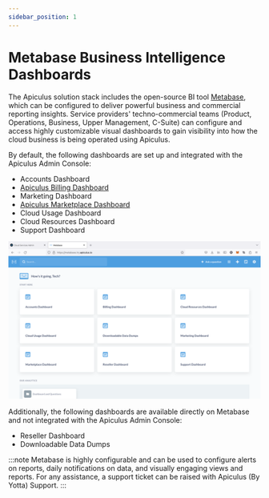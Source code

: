 ```yaml
---
sidebar_position: 1
---
```

# Metabase Business Intelligence Dashboards

The Apiculus solution stack includes the open-source BI tool [Metabase](https://metabase.com), which can be configured to deliver powerful business and commercial reporting insights. Service providers' techno-commercial teams (Product, Operations, Business, Upper Management, C-Suite) can configure and access highly customizable visual dashboards to gain visibility into how the cloud business is being operated using Apiculus. 

By default, the following dashboards are set up and integrated with the Apiculus Admin Console:

- Accounts Dashboard
- [Apiculus Billing Dashboard](/docs/AboutServiceProviderAdministration/MetabaseBusinessIntelligenceDashboards/ApiculusBillingDashboard)
- Marketing Dashboard
- [Apiculus Marketplace Dashboard](/docs/AboutServiceProviderAdministration/MetabaseBusinessIntelligenceDashboards/ApiculusMarketplaceDashboard)
- Cloud Usage Dashboard
- Cloud Resources Dashboard
- Support Dashboard

![Metabase Business Intelligence Dashboards](img/MetabaseBusinessIntelligenceDashboards.png)

Additionally, the following dashboards are available directly on Metabase and not integrated with the Apiculus Admin Console:

- Reseller Dashboard
- Downloadable Data Dumps

:::note
Metabase is highly configurable and can be used to configure alerts on reports, daily notifications on data, and visually engaging views and reports. For any assistance, a support ticket can be raised with Apiculus (By Yotta) Support.
:::

